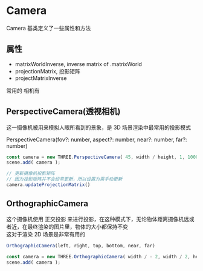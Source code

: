 # Camera
Camera 基类定义了一些属性和方法
## 属性
* matrixWorldInverse, inverse matrix of .matrixWorld
* projectionMatrix, 投影矩阵
* projectMatrixInverse


常用的 相机有 
## PerspectiveCamera(透视相机)
这一摄像机被用来模拟人眼所看到的景象，是 3D 场景渲染中最常用的投影模式  

PerspectiveCamera(fov?: number, aspect?: number, near?: number, far?: number)
```js
const camera = new THREE.PerspectiveCamera( 45, width / height, 1, 1000 );
scene.add( camera );

// 更新摄像机投影矩阵
// 因为投影矩阵并不会经常更新，所以设置为需手动更新
camera.updateProjectionMatrix()
```

## OrthographicCamera
这个摄像机使用 正交投影 来进行投影，在这种模式下，无论物体距离摄像机远或者近，在最终渲染的图片里，物体的大小都保持不变  
这对于渲染 2D 场景是非常有用的
```js
OrthographicCamera(left, right, top, bottom, near, far)

const camera = new THREE.OrthographicCamera( width / - 2, width / 2, height / 2, height / - 2, 1, 1000 );
scene.add( camera );
```
